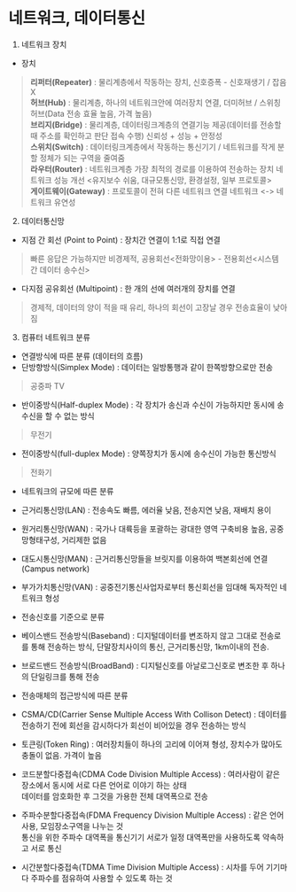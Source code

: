 # 네트워크, 데이터통신

1. 네트워크 장치
  * 장치
> **리퍼터(Repeater)** : 물리계층에서 작동하는 장치, 신호증폭 - 신호재생기 / 잡음 X  
**허브(Hub)** : 물리계층, 하나의 네트워크안에 여러장치 연결, 더미허브 / 스위칭허브(Data 전송 효율 높음, 가격 높음)  
**브리지(Bridge)** : 물리계층, 데이터링크계층의 연결기능 제공(데이터를 전송할 때 주소를 확인하고 판단 접속 수행) 신뢰성 + 성능 + 안정성  
**스위치(Switch)** : 데이터링크계층에서 작동하는 통신기기 / 네트워크를 작게 분할 정체가 되는 구역을 줄여줌  
**라우터(Router)** : 네트워크계층 가장 최적의 경로를 이용하여 전송하는 장치 네트워크 성능 개선 <유지보수 쉬움, 대규모통신망, 환경설정, 일부 프로토콜>  
**게이트웨이(Gateway)** : 프로토콜이 전혀 다른 네트워크 연결 네트워크 <-> 네트워크 유연성

2. 데이터통신망
  + 지점 간 회선 (Point to Point) : 장치간 연결이 1:1로 직접 연결 
> 빠른 응답은 가능하지만 비경제적, 공용회선<전화망이용> - 전용회선<시스템 간 데이터 송수신>

  + 다지점 공유회선 (Multipoint) : 한 개의 선에 여러개의 장치를 연결
> 경제적, 데이터의 양이 적을 때 유리, 하나의 회선이 고장날 경우 전송효율이 낮아짐

3. 컴퓨터 네트워크 분류
  + 연결방식에 따른 분류 (데이터의 흐름)
   + 단방향방식(Simplex Mode) : 데이터는 일방통행과 같이 한쪽방향으로만 전송
> 공중파 TV

   + 반이중방식(Half-duplex Mode) : 각 장치가 송신과 수신이 가능하지만 동시에 송수신을 할 수 없는 방식
> 무전기

   + 전이중방식(full-duplex Mode) : 양쪽장치가 동시에 송수신이 가능한 통신방식
> 전화기

  + 네트워크의 규모에 따른 분류
   + 근거리통신망(LAN) : 전송속도 빠름, 에러율 낮음, 전송지연 낮음, 재배치 용이
   + 원거리통신망(WAN) : 국가나 대륙등을 포괄하는 광대한 영역 구축비용 높음, 공중망형태구성, 거리제한 없음
   + 대도시통신망(MAN) : 근거리통신망들을 브릿지를 이용하여 백본회선에 연결 (Campus network)
   + 부가가치통신망(VAN) : 공중전기통신사업자로부터 통신회선을 임대해 독자적인 네트워크 형성

  + 전송신호를 기준으로 분류
   + 베이스밴드 전송방식(Baseband) : 디지털데이터를 변조하지 않고 그대로 전송로를 통해 전송하는 방식, 단말장치사이의 통신, 근거리통신망, 1km이내의 전송.
   + 브로드밴드 전송방식(BroadBand) : 디지털신호를 아날로그신호로 변조한 후 하나의 단일링크를 통해 전송

  + 전송매체의 접근방식에 따른 분류
   + CSMA/CD(Carrier Sense Multiple Access With Collison Detect) : 데이터를 전송하기 전에 회선을 감시하다가 회선이 비어있을 경우 전송하는 방식
   + 토큰링(Token Ring) : 여러장치들이 하나의 고리에 이어져 형성, 장치수가 많아도 충돌이 없음. 가격이 높음 
   + 코드분할다중접속(CDMA Code Division Multiple Access) : 여러사람이 같은 장소에서 동시에 서로 다른 언어로 이야기 하는 상태  
데이터를 암호화한 후 그것을 가용한 전체 대역폭으로 전송
   + 주파수분할다중접속(FDMA Frequency Division Multiple Access) : 같은 언어사용, 모임장소구역을 나누는 것  
통신을 위한 주파수 대역폭을 통신기기 서로가 일정 대역폭만을 사용하도록 약속하고 서로 통신 
   + 시간분할다중접속(TDMA Time Division Multiple Access) : 시차를 두어 기기마다 주파수를 점유하여 사용할 수 있도록 하는 것  
